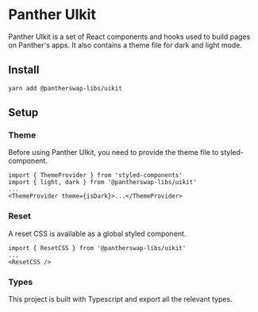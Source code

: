 # Panther UIkit

Panther UIkit is a set of React components and hooks used to build pages on Panther's apps. It also contains a theme file for dark and light mode.

## Install

`yarn add @pantherswap-libs/uikit`

## Setup

### Theme

Before using Panther UIkit, you need to provide the theme file to styled-component.

```
import { ThemeProvider } from 'styled-components'
import { light, dark } from '@pantherswap-libs/uikit'
...
<ThemeProvider theme={isDark}>...</ThemeProvider>
```

### Reset

A reset CSS is available as a global styled component.

```
import { ResetCSS } from '@pantherswap-libs/uikit'
...
<ResetCSS />
```

### Types

This project is built with Typescript and export all the relevant types.
